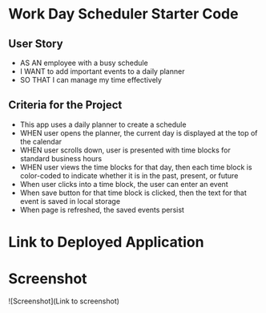 # Work Day Scheduler Starter Code

## User Story
* AS AN employee with a busy schedule
* I WANT to add important events to a daily planner
* SO THAT I can manage my time effectively

## Criteria for the Project

* This app uses a daily planner to create a schedule
* WHEN user opens the planner, the current day is displayed at the top of the calendar
* WHEN user scrolls down, user is presented with time blocks for standard business hours
* WHEN user views the time blocks for that day, then each time block is color-coded to indicate whether it is in the past, present, or future
* When user clicks into a time block, the user can enter an event
* When save button for that time block is clicked, then the text for that event is saved in local storage
* When page is refreshed, the saved events persist

# Link to Deployed Application


# Screenshot 
![Screenshot](Link to screenshot)